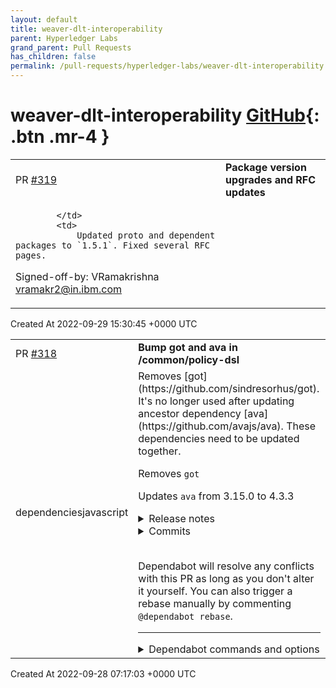 ```yaml
---
layout: default
title: weaver-dlt-interoperability
parent: Hyperledger Labs
grand_parent: Pull Requests
has_children: false
permalink: /pull-requests/hyperledger-labs/weaver-dlt-interoperability
---
```


# weaver-dlt-interoperability <span class="fs-3 right-align">[GitHub](https://github.com/hyperledger-labs/weaver-dlt-interoperability){: .btn .mr-4 }</span>


<div>
    <table>
        <tr>
            <td>
                PR <a href="https://github.com/hyperledger-labs/weaver-dlt-interoperability/pull/319" class=".btn">#319</a>
            </td>
            <td>
                <b>
                    Package version upgrades and RFC updates
                </b>
            </td>
        </tr>
        <tr>
            <td>
                
            </td>
            <td>
                Updated proto and dependent packages to `1.5.1`. Fixed several RFC pages.

Signed-off-by: VRamakrishna <vramakr2@in.ibm.com>
            </td>
        </tr>
    </table>
    <div class="right-align">
        Created At 2022-09-29 15:30:45 +0000 UTC
    </div>
</div>

<div>
    <table>
        <tr>
            <td>
                PR <a href="https://github.com/hyperledger-labs/weaver-dlt-interoperability/pull/318" class=".btn">#318</a>
            </td>
            <td>
                <b>
                    Bump got and ava in /common/policy-dsl
                </b>
            </td>
        </tr>
        <tr>
            <td>
                <span class="chip">dependencies</span><span class="chip">javascript</span>
            </td>
            <td>
                Removes [got](https://github.com/sindresorhus/got). It's no longer used after updating ancestor dependency [ava](https://github.com/avajs/ava). These dependencies need to be updated together.

Removes `got`

Updates `ava` from 3.15.0 to 4.3.3
<details>
<summary>Release notes</summary>
<p><em>Sourced from <a href="https://github.com/avajs/ava/releases">ava's releases</a>.</em></p>
<blockquote>
<h2>v4.3.3</h2>
<p>Add compatibility with Node.js 18.8, thanks <a href="https://github.com/Brooooooklyn"><code>@​Brooooooklyn</code></a> <a href="https://github-redirect.dependabot.com/avajs/ava/issues/3091">#3091</a>.</p>
<p><strong>Full Changelog</strong>: <a href="https://github.com/avajs/ava/compare/v4.3.1...v4.3.3">https://github.com/avajs/ava/compare/v4.3.1...v4.3.3</a></p>
<h2>v4.3.1</h2>
<h2>What's Changed</h2>
<ul>
<li>When translating line numbers, check whether the source map entry has original values in <a href="https://github-redirect.dependabot.com/avajs/ava/pull/3061">avajs/ava#3061</a></li>
<li>Report error when parsing for line number selection in <a href="https://github-redirect.dependabot.com/avajs/ava/pull/3062">avajs/ava#3062</a></li>
</ul>
<h2>New Contributors</h2>
<ul>
<li><a href="https://github.com/ericcornelissen"><code>@​ericcornelissen</code></a> made their first contribution in <a href="https://github-redirect.dependabot.com/avajs/ava/pull/3048">avajs/ava#3048</a></li>
<li><a href="https://github.com/AlencarGabriel"><code>@​AlencarGabriel</code></a> made their first contribution in <a href="https://github-redirect.dependabot.com/avajs/ava/pull/3051">avajs/ava#3051</a></li>
<li><a href="https://github.com/binyamin"><code>@​binyamin</code></a> made their first contribution in <a href="https://github-redirect.dependabot.com/avajs/ava/pull/3028">avajs/ava#3028</a></li>
</ul>
<p><strong>Full Changelog</strong>: <a href="https://github.com/avajs/ava/compare/v4.3.0...v4.3.1">https://github.com/avajs/ava/compare/v4.3.0...v4.3.1</a></p>
<h2>v4.3.0</h2>
<h2>What's Changed</h2>
<ul>
<li>We're now shipping type definitions compatible with TypeScript 4.7, by <a href="https://github.com/RebeccaStevens"><code>@​RebeccaStevens</code></a> in <a href="https://github-redirect.dependabot.com/avajs/ava/pull/3024">avajs/ava#3024</a></li>
<li><code>throws</code> and <code>throwsAsync</code> assertions now take a function to test error messages, by <a href="https://github.com/il3ven"><code>@​il3ven</code></a> in <a href="https://github-redirect.dependabot.com/avajs/ava/pull/2995">avajs/ava#2995</a></li>
<li>Test failure summaries no longer duplicate <code>t.log()</code> messages, by <a href="https://github.com/il3ven"><code>@​il3ven</code></a> in <a href="https://github-redirect.dependabot.com/avajs/ava/pull/3013">avajs/ava#3013</a></li>
<li>The number of timed-out tests is printed at the end of a run, by <a href="https://github.com/il3ven"><code>@​il3ven</code></a> in <a href="https://github-redirect.dependabot.com/avajs/ava/pull/3021">avajs/ava#3021</a></li>
<li>We've documented how to load multiple instances of the same &quot;shared&quot; worker, by <a href="https://github.com/codetheweb"><code>@​codetheweb</code></a> in <a href="https://github-redirect.dependabot.com/avajs/ava/pull/3009">avajs/ava#3009</a></li>
<li>Links to translated documentation have been updated, by <a href="https://github.com/forresst"><code>@​forresst</code></a> in <a href="https://github-redirect.dependabot.com/avajs/ava/pull/3037">avajs/ava#3037</a></li>
<li>Node.js 17 has been removed from the test matrix, and Node.js 18 added in <a href="https://github-redirect.dependabot.com/avajs/ava/pull/3039">avajs/ava#3039</a></li>
</ul>
<p><strong>Full Changelog</strong>: <a href="https://github.com/avajs/ava/compare/v4.2.0...v4.3.0">https://github.com/avajs/ava/compare/v4.2.0...v4.3.0</a></p>
<h2>v4.2.0</h2>
<h2>What's Changed</h2>
<ul>
<li>Update Babel recipe for AVA 4 by <a href="https://github.com/il3ven"><code>@​il3ven</code></a> in <a href="https://github-redirect.dependabot.com/avajs/ava/pull/3000">avajs/ava#3000</a></li>
<li>Document how GitHub Actions can be configured for parallel builds by <a href="https://github.com/codetheweb"><code>@​codetheweb</code></a> in <a href="https://github-redirect.dependabot.com/avajs/ava/pull/3007">avajs/ava#3007</a></li>
<li>Allow parallel builds to be disabled by <a href="https://github.com/il3ven"><code>@​il3ven</code></a> in <a href="https://github-redirect.dependabot.com/avajs/ava/pull/3001">avajs/ava#3001</a></li>
<li>Improve typing of teardown methods by <a href="https://github.com/novemberborn"><code>@​novemberborn</code></a> in <a href="https://github-redirect.dependabot.com/avajs/ava/pull/3003">avajs/ava#3003</a></li>
</ul>
<h2>New Contributors</h2>
<ul>
<li><a href="https://github.com/mefengl"><code>@​mefengl</code></a> made their first contribution in <a href="https://github-redirect.dependabot.com/avajs/ava/pull/2999">avajs/ava#2999</a></li>
<li><a href="https://github.com/il3ven"><code>@​il3ven</code></a> made their first contribution in <a href="https://github-redirect.dependabot.com/avajs/ava/pull/3000">avajs/ava#3000</a></li>
<li><a href="https://github.com/codetheweb"><code>@​codetheweb</code></a> made their first contribution in <a href="https://github-redirect.dependabot.com/avajs/ava/pull/3007">avajs/ava#3007</a></li>
</ul>
<p><strong>Full Changelog</strong>: <a href="https://github.com/avajs/ava/compare/v4.1.0...v4.2.0">https://github.com/avajs/ava/compare/v4.1.0...v4.2.0</a></p>
<h2>v4.1.0</h2>
<h2>New features</h2>
<!-- raw HTML omitted -->
</blockquote>
<p>... (truncated)</p>
</details>
<details>
<summary>Commits</summary>
<ul>
<li><a href="https://github.com/avajs/ava/commit/a1347a58f3b9ab4faf595b86e65790e6b6ec127b"><code>a1347a5</code></a> 4.3.3</li>
<li><a href="https://github.com/avajs/ava/commit/6b78f4938ed04e5e3012eb28d8cbecdf10bbc293"><code>6b78f49</code></a> Handle <code>null</code> source maps during line number selection</li>
<li><a href="https://github.com/avajs/ava/commit/c37ea84449d504735637592e4335fb7909ebb6e4"><code>c37ea84</code></a> Test with AVA 4.3.2</li>
<li><a href="https://github.com/avajs/ava/commit/6d93de52854df88d8ab82ec574b313017f2c8bf2"><code>6d93de5</code></a> 4.3.2</li>
<li><a href="https://github.com/avajs/ava/commit/e81f5bdf7a176180d50755853ebcc6d1b6293025"><code>e81f5bd</code></a> Handle findSourceMap returning null since Node.js 18.8.0</li>
<li><a href="https://github.com/avajs/ava/commit/53e570998bcbee584701c271aa7478825895c35b"><code>53e5709</code></a> 4.3.1</li>
<li><a href="https://github.com/avajs/ava/commit/d57c76c47687e61c38e059ea6442d92b4a9404fa"><code>d57c76c</code></a> Report error when parsing for line number selection</li>
<li><a href="https://github.com/avajs/ava/commit/357234260afc49646cddc2e9253f2740dd25d8e6"><code>3572342</code></a> When translating line numbers, check whether the source map entry has origina...</li>
<li><a href="https://github.com/avajs/ava/commit/ac0d75d05d28e511b1b3654b09d11d602e360179"><code>ac0d75d</code></a> Document that AVA 4 cannot be run globally</li>
<li><a href="https://github.com/avajs/ava/commit/26a2e5d56a21e014edba382191d6c0a16444d880"><code>26a2e5d</code></a> Remove mentions of &quot;callback mode&quot; from docs</li>
<li>Additional commits viewable in <a href="https://github.com/avajs/ava/compare/v3.15.0...v4.3.3">compare view</a></li>
</ul>
</details>
<br />


Dependabot will resolve any conflicts with this PR as long as you don't alter it yourself. You can also trigger a rebase manually by commenting `@dependabot rebase`.

[//]: # (dependabot-automerge-start)
[//]: # (dependabot-automerge-end)

---

<details>
<summary>Dependabot commands and options</summary>
<br />

You can trigger Dependabot actions by commenting on this PR:
- `@dependabot rebase` will rebase this PR
- `@dependabot recreate` will recreate this PR, overwriting any edits that have been made to it
- `@dependabot merge` will merge this PR after your CI passes on it
- `@dependabot squash and merge` will squash and merge this PR after your CI passes on it
- `@dependabot cancel merge` will cancel a previously requested merge and block automerging
- `@dependabot reopen` will reopen this PR if it is closed
- `@dependabot close` will close this PR and stop Dependabot recreating it. You can achieve the same result by closing it manually
- `@dependabot ignore this major version` will close this PR and stop Dependabot creating any more for this major version (unless you reopen the PR or upgrade to it yourself)
- `@dependabot ignore this minor version` will close this PR and stop Dependabot creating any more for this minor version (unless you reopen the PR or upgrade to it yourself)
- `@dependabot ignore this dependency` will close this PR and stop Dependabot creating any more for this dependency (unless you reopen the PR or upgrade to it yourself)
- `@dependabot use these labels` will set the current labels as the default for future PRs for this repo and language
- `@dependabot use these reviewers` will set the current reviewers as the default for future PRs for this repo and language
- `@dependabot use these assignees` will set the current assignees as the default for future PRs for this repo and language
- `@dependabot use this milestone` will set the current milestone as the default for future PRs for this repo and language

You can disable automated security fix PRs for this repo from the [Security Alerts page](https://github.com/hyperledger-labs/weaver-dlt-interoperability/network/alerts).

</details>
            </td>
        </tr>
    </table>
    <div class="right-align">
        Created At 2022-09-28 07:17:03 +0000 UTC
    </div>
</div>

